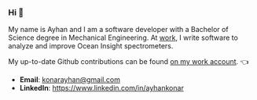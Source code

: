 ### Hi 👋

My name is Ayhan and I am a software developer with a Bachelor of Science degree in Mechanical Engineering. At [work](https://github.com/ayhanocean), I write software to analyze and improve Ocean Insight spectrometers. 

My up-to-date Github contributions can be found [on my work account](https://github.com/ayhanocean). 👈

- **Email**: konarayhan@gmail.com
- **LinkedIn**: https://www.linkedin.com/in/ayhankonar
